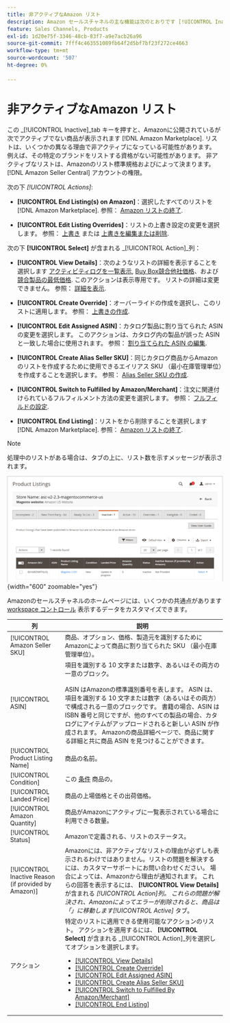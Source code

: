 ```yaml
---
title: 非アクティブなAmazon リスト
description: Amazon セールスチャネルの主な機能は次のとおりです [!UICONTROL Inactive] タブをクリックして、現在アクティブでないを監視します [!DNL Amazon Marketplace] listings.
feature: Sales Channels, Products
exl-id: 1d20e75f-3346-48cb-83f7-a9e7acb26a96
source-git-commit: 7fff4c463551089fb64f2d5bf7bf23f272ce4663
workflow-type: tm+mt
source-wordcount: '507'
ht-degree: 0%

---
```


# 非アクティブなAmazon リスト

この _[!UICONTROL Inactive]_tab キーを押すと、Amazonに公開されているが次でアクティブでない商品が表示されます [!DNL Amazon Marketplace]. リストは、いくつかの異なる理由で非アクティブになっている可能性があります。 例えば、その特定のブランドをリストする資格がない可能性があります。 非アクティブなリストは、Amazonのリスト標準規格およびによって決まります。 [!DNL Amazon Seller Central] アカウントの権限。

次の下 _[!UICONTROL Actions]_:

- **[!UICONTROL End Listing(s) on Amazon]**：選択したすべてのリストを [!DNL Amazon Marketplace]. 参照： [Amazon リストの終了](./end-listings-manually.md).

- **[!UICONTROL Edit Listing Overrides]**：リストの上書き設定の変更を選択します。 参照： [上書き](./overrides.md) または [上書きを編集または削除](./creating-editing-overrides.md#edit-override-single-listing).

次の下 **[!UICONTROL Select]** が含まれる _[!UICONTROL Action]_列：

- **[!UICONTROL View Details]**：次のようなリストの詳細を表示することを選択します [アクティビティログを一覧表示](./product-listing-details.md#listing-activity-log), [Buy Box競合他社価格](./product-listing-details.md#buy-box-competitor-pricing)、および [競合製品の最低価格](./product-listing-details.md#lowest-competitor-pricing). このアクションは表示専用です。 リストの詳細は変更できません。 参照： [詳細を表示](./product-listing-details.md).

- **[!UICONTROL Create Override]**：オーバーライドの作成を選択し、このリストに適用します。 参照： [上書きの作成](./creating-editing-overrides.md).

- **[!UICONTROL Edit Assigned ASIN]**：カタログ製品に割り当てられた ASIN の変更を選択します。 このアクションは、カタログ内の製品が誤った ASIN と一致した場合に使用されます。 参照： [割り当てられた ASIN の編集](./edit-assigned-asin.md).

- **[!UICONTROL Create Alias Seller SKU]**：同じカタログ商品からAmazonのリストを作成するために使用できるエイリアス SKU （最小在庫管理単位）を作成することを選択します。 参照： [Alias Seller SKU の作成](./create-alias-seller-sku.md).

- **[!UICONTROL Switch to Fulfilled by Amazon/Merchant]**：注文に関連付けられているフルフィルメント方法の変更を選択します。 参照： [フルフィルドの設定](./fulfilled-by.md#configure-fulfilled-by-settings).

- **[!UICONTROL End Listing]**：リストをから削除することを選択します [!DNL Amazon Marketplace]. 参照： [Amazon リストの終了](./end-listings-manually.md).

>[!NOTE]
>
>処理中のリストがある場合は、タブの上に、リスト数を示すメッセージが表示されます。

![非アクティブなAmazon リスト](assets/amazon-inactive-listings.png){width="600" zoomable="yes"}

Amazonのセールスチャネルのホームページには、いくつかの共通点があります [workspace コントロール](./workspace-controls.md) 表示するデータをカスタマイズできます。

| 列 | 説明 |
|------------------------------------------------------|--------------------------------------------------------------------------------------------------------------------------------------------------------------------------------------------------------------------------------------------------------------------------------------------------------------------------------------------------------------------------------------------------------------------------------------------------------------------------------------------------------------------------------------------------------------------------------------------------------------------------------------------------------------------------------------|
| [!UICONTROL Amazon Seller SKU] | 商品、オプション、価格、製造元を識別するためにAmazonによって商品に割り当てられた SKU （最小在庫管理単位）。 |
| [!UICONTROL ASIN] | 項目を識別する 10 文字または数字、あるいはその両方の一意のブロック。<br><br>ASIN はAmazonの標準識別番号を表します。 ASIN は、項目を識別する 10 文字または数字（あるいはその両方）で構成される一意のブロックです。 書籍の場合、ASIN は ISBN 番号と同じですが、他のすべての製品の場合、カタログにアイテムがアップロードされると新しい ASIN が作成されます。 Amazonの商品詳細ページで、商品に関する詳細と共に商品 ASIN を見つけることができます。 |
| [!UICONTROL Product Listing Name] | 商品の名前。 |
| [!UICONTROL Condition] | この [条件](./product-listing-condition.md) 商品の。 |
| [!UICONTROL Landed Price] | 商品の上場価格とその出荷価格。 |
| [!UICONTROL Amazon Quantity] | 商品がAmazonにアクティブに一覧表示されている場合に利用できる数量。 |
| [!UICONTROL Status] | Amazonで定義される、リストのステータス。 |
| [!UICONTROL Inactive Reason (if provided by Amazon)] | Amazonには、非アクティブなリストの理由が必ずしも表示されるわけではありません。リストの問題を解決するには、カスタマーサポートにお問い合わせください。 場合によっては、Amazonから理由が通知されます。 これらの回答を表示するには、 **[!UICONTROL View Details]** が含まれる _[!UICONTROL Action]_列。 これらの問題が解決され、Amazonによってエラーが削除されると、商品は「」に移動します_[!UICONTROL Active]_ タブ。 |
| アクション | 特定のリストに適用できる使用可能なアクションのリスト。 アクションを適用するには、 **[!UICONTROL Select]** が含まれる _[!UICONTROL Action]_列を選択してオプションを選択します。<ul><li>[[!UICONTROL View Details]](./product-listing-details.md)</li><li>[[!UICONTROL Create Override]](./creating-editing-overrides.md)</li><li>[[!UICONTROL Edit Assigned ASIN]](./edit-assigned-asin.md)</li><li>[[!UICONTROL Create Alias Seller SKU]](./create-alias-seller-sku.md#region-specific)</li><li>[[!UICONTROL Switch to Fulfilled By Amazon/Merchant]](./fulfilled-by.md#configure-fulfilled-by-settings)</li><li>[[!UICONTROL End Listing]](./end-listings-manually.md)</li></ul> |

